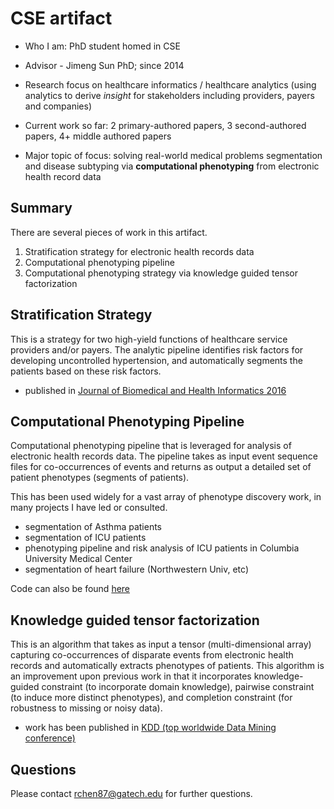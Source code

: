 # CSE artifact

* Who I am: PhD student homed in CSE

* Advisor - Jimeng Sun PhD; since 2014

* Research focus on healthcare informatics / healthcare analytics (using analytics to derive *insight* for stakeholders including providers, payers and companies)

* Current work so far: 2 primary-authored papers, 3 second-authored papers, 4+ middle authored papers

* Major topic of focus: solving real-world medical problems segmentation and disease subtyping via **computational phenotyping** from electronic health record data


## Summary

There are several pieces of work in this artifact.

1. Stratification strategy for electronic health records data
2. Computational phenotyping pipeline
3. Computational phenotyping strategy via knowledge guided tensor factorization

## Stratification Strategy

This is a strategy for two high-yield functions of healthcare service providers and/or payers. The analytic pipeline identifies risk factors for developing uncontrolled hypertension, and automatically segments the patients based on these risk factors.

- published in [Journal of Biomedical and Health Informatics 2016](http://ieeexplore.ieee.org/document/7370874/)

## Computational Phenotyping Pipeline

Computational phenotyping pipeline that is leveraged for analysis of electronic health records data. The pipeline takes as input event sequence files for co-occurrences of events and returns as output a detailed set of patient phenotypes (segments of patients).

This has been used widely for a vast array of phenotype discovery work, in many projects I have led or consulted.

- segmentation of Asthma patients
- segmentation of ICU patients
- phenotyping pipeline and risk analysis of ICU patients in Columbia University Medical Center
- segmentation of heart failure (Northwestern Univ, etc)


Code can also be found [here](https://mysterious-caverns-96374.herokuapp.com/)

## Knowledge guided tensor factorization

This is an algorithm that takes as input a tensor (multi-dimensional array) capturing co-occurrences of disparate events from electronic health records and automatically extracts phenotypes of patients. This algorithm is an improvement upon previous work in that it incorporates knowledge-guided constraint (to incorporate domain knowledge), pairwise constraint (to induce more distinct phenotypes), and completion constraint (for robustness to missing or noisy data). 

- work has been published in [KDD (top worldwide Data Mining conference)](http://www.sunlab.org/files/8414/3896/4657/rubik_kdd2015_camera_ready.pdf)

## Questions

Please contact rchen87@gatech.edu for further questions.




